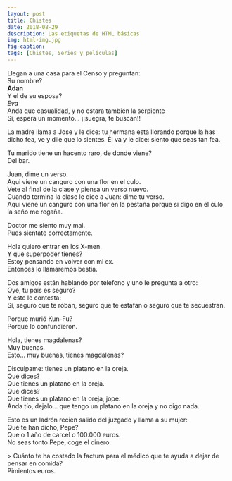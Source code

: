 ```yaml
---
layout: post
title: Chistes
date: 2018-08-29
description: Las etiquetas de HTML básicas
img: html-img.jpg 
fig-caption: 
tags: [Chistes, Series y películas]
---
```


Llegan a una casa para el Censo y preguntan:<br> Su nombre?<br>**Adan**<br> Y el de su esposa?<br> *Eva*<br> Anda que casualidad, y no estara también la serpiente<br> Si, espera un momento... ¡¡suegra, te buscan!!
<p></p>
La madre llama a Jose y le dice: tu hermana esta llorando porque la has dicho fea, ve y dile que lo sientes. Él va y le dice: siento que seas tan fea.
<p></p>
Tu marido tiene un hacento raro, de donde viene?<br> Del bar.
<p></p>
Juan, dime un verso.<br>Aqui viene un canguro con una flor en el culo.<br> Vete al final de la clase y piensa un verso nuevo.<br>Cuando termina la clase le dice a Juan: dime tu verso.<br> Aqui viene un canguro con una flor en la pestaña porque si digo en el culo la seño me regaña.
<p></p>
Doctor me siento muy mal.<br> Pues sientate correctamente.
<p></p>
Hola quiero entrar en los X-men. <br>Y que superpoder tienes?<br> Estoy pensando en volver con mi ex.<br>Entonces lo llamaremos bestia.
<p></p>
Dos amigos están hablando por telefono y uno le pregunta a otro:<br>Oye, tu país es seguro?<br>Y este le contesta: <br> Sí, seguro que te roban, seguro que te estafan o seguro que te secuestran.
<p></p>
Porque murió Kun-Fu?<br>Porque lo confundieron.
<p></p>
Hola, tienes magdalenas?<br>Muy buenas.<br>Esto... muy buenas, tienes magdalenas?
<p></p>
Disculpame: tienes un platano en la oreja.<br>Qué dices?<br>Que tienes un platano en la oreja.<br>Qué dices?<br> Que tienes un platano en la oreja, jope.<br> Anda tío, dejalo... que tengo un platano en la oreja y no oigo nada.
<p></p>
Esto es un ladrón recien salido del juzgado y llama a su mujer: <br> Qué te han dicho, Pepe?<br> Que o 1 año de carcel o 100.000 euros.<br> No seas tonto Pepe, coge el dinero.
<p></p>
> Cuánto te ha costado la factura para el médico que te ayuda a dejar de pensar en comida?<br> Pimientos euros.

